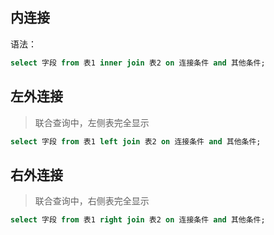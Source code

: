 
## 内连接
语法：
```sql
select 字段 from 表1 inner join 表2 on 连接条件 and 其他条件;
```
## 左外连接
>联合查询中，左侧表完全显示
```sql
select 字段 from 表1 left join 表2 on 连接条件 and 其他条件;
```
## 右外连接
>联合查询中，右侧表完全显示
```sql
select 字段 from 表1 right join 表2 on 连接条件 and 其他条件;
```